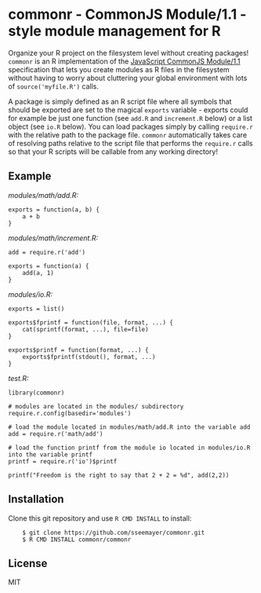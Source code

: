 # commonr - CommonJS Module/1.1 - style module management for R

Organize your R project on the filesystem level without creating packages! `commonr` is an R implementation of the [JavaScript CommonJS Module/1.1](http://wiki.commonjs.org/wiki/Modules/1.1) specification that lets you create modules as R files in the filesystem without having to worry about cluttering your global environment with lots of `source('myfile.R')` calls.

A package is simply defined as an R script file where all symbols that should be exported are set to the magical `exports` variable - exports could for example be just one function (see `add.R` and `increment.R` below) or a list object (see `io.R` below). You can load packages simply by calling `require.r` with the relative path to the package file. `commonr` automatically takes care of resolving paths relative to the script file that performs the `require.r` calls so that your R scripts will be callable from any working directory!

## Example

*modules/math/add.R:*

    exports = function(a, b) {
        a + b
    }

*modules/math/increment.R:*

    add = require.r('add')

    exports = function(a) {
        add(a, 1)
    }

*modules/io.R:*

    exports = list()

    exports$fprintf = function(file, format, ...) {
        cat(sprintf(format, ...), file=file)
    }

    exports$printf = function(format, ...) {
        exports$fprintf(stdout(), format, ...)
    }

*test.R:*

    library(commonr)

    # modules are located in the modules/ subdirectory
    require.r.config(basedir='modules')

    # load the module located in modules/math/add.R into the variable add
    add = require.r('math/add')

    # load the function printf from the module io located in modules/io.R into the variable printf
    printf = require.r('io')$printf

    printf("Freedom is the right to say that 2 + 2 = %d", add(2,2))

## Installation

Clone this git repository and use `R CMD INSTALL` to install:

        $ git clone https://github.com/sseemayer/commonr.git
        $ R CMD INSTALL commonr/commonr

## License

MIT
